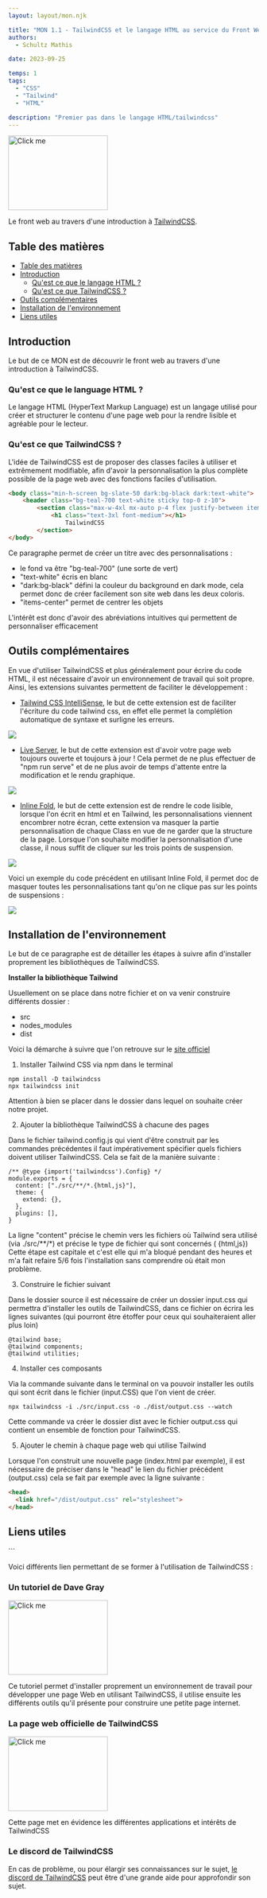 ```yaml
---
layout: layout/mon.njk

title: "MON 1.1 - TailwindCSS et le langage HTML au service du Front Web"
authors:
  - Schultz Mathis

date: 2023-09-25

temps: 1
tags:
  - "CSS"
  - "Tailwind"
  - "HTML"

description: "Premier pas dans le langage HTML/tailwindcss"
---
```


<a href="https://tailwindcss.com/" target="_blank">
        <img src="logo_tailwindcss.png" rounded-full alt="Click me" width="200" height="150">
    </a>

Le front web au travers d'une introduction à [TailwindCSS](https://tailwindcss.com/).

<h2 id="toc"> Table des matières </h2>

- [Table des matières](#toc)
- [Introduction](#h1)
  - [Qu'est ce que le langage HTML ?](#h1-1)
  - [Qu'est ce que TailwindCSS ?](#h1-2)
- [Outils complémentaires](#h2)
- [Installation de l'environnement](#h3)
- [Liens utiles](#liens)

<h2 id="h1"> Introduction </h2>

Le but de ce MON est de découvrir le front web au travers d'une introduction à TailwindCSS.

<h3 id="h1-1"> Qu'est ce que le language HTML ? </h3>

Le langage HTML (HyperText Markup Language) est un langage utilisé pour créer et structurer le contenu d'une page web pour la rendre lisible et agréable pour le lecteur.

<h3 id="h1-2"> Qu'est ce que TailwindCSS ? </h3>

L'idée de TailwindCSS est de proposer des classes faciles à utiliser et extrêmement modifiable, afin d'avoir la personnalisation la plus complète possible de la page web avec des fonctions faciles d'utilisation.

```html
<body class="min-h-screen bg-slate-50 dark:bg-black dark:text-white">
    <header class="bg-teal-700 text-white sticky top-0 z-10">
        <section class="max-w-4xl mx-auto p-4 flex justify-between items-center">
            <h1 class="text-3xl font-medium"></h1>
                TailwindCSS
        </section>
</body>
```

Ce paragraphe permet de créer un titre avec des personnalisations :

- le fond va être "bg-teal-700" (une sorte de vert)
- "text-white" écris en blanc
- "dark:bg-black" défini la couleur du background en dark mode, cela permet donc de créer facilement son site web dans les deux coloris.
- "items-center" permet de centrer les objets

L'intérêt est donc d'avoir des abréviations intuitives qui permettent de personnaliser efficacement

<h2 id="h2"> Outils complémentaires </h2>

En vue d'utiliser TailwindCSS et plus généralement pour écrire du code HTML, il est nécessaire d'avoir un environnement de travail qui soit propre. Ainsi, les extensions suivantes permettent de faciliter le développement :

- [Tailwind CSS IntelliSense](https://code.visualstudio.com/docs/editor/intellisense), le but de cette extension est de faciliter l'écriture du code tailwind css, en effet elle permet la complétion automatique de syntaxe et surligne les erreurs.

<img src="tailwind.png">

- [Live Server](https://marketplace.visualstudio.com/items?itemName=ritwickdey.LiveServer), le but de cette extension est d'avoir votre page web toujours ouverte et toujours à jour ! Cela permet de ne plus effectuer de "npm run serve" et de ne plus avoir de temps d'attente entre la modification et le rendu graphique.

<img src="live_server.png">

- [Inline Fold](https://marketplace.visualstudio.com/items?itemName=moalamri.inline-fold), le but de cette extension est de rendre le code lisible, lorsque l'on écrit en html et en Tailwind, les personnalisations viennent encombrer notre écran, cette extension va masquer la partie personnalisation de chaque Class en vue de ne garder que la structure de la page. Lorsque l'on souhaite modifier la personnalisation d'une classe, il nous suffit de cliquer sur les trois points de suspension.

<img src="Inline_fold.png">

Voici un exemple du code précédent en utilisant Inline Fold, il permet doc de masquer toutes les personnalisations tant qu'on ne clique pas sur les points de suspensions :

<img src="inline_exemple.png">

<h2 id="h3"> Installation de l'environnement </h2>

Le but de ce paragraphe est de détailler les étapes à suivre afin d'installer proprement les bibliothèques de TailwindCSS.

**Installer la bibliothèque Tailwind**

Usuellement on se place dans notre fichier et on va venir construire différents dossier :
- src
- nodes_modules
- dist

Voici la démarche à suivre que l'on retrouve sur le [site officiel](https://tailwindcss.com/docs/installation)

1. Installer Tailwind CSS via npm dans le terminal

```
npm install -D tailwindcss
npx tailwindcss init
```

Attention à bien se placer dans le dossier dans lequel on souhaite créer notre projet.

2. Ajouter la bibliothèque TailwindCSS à chacune des pages

Dans le fichier tailwind.config.js qui vient d'être construit par les commandes précédentes il faut impérativement spécifier quels fichiers doivent utiliser TailwindCSS. Cela se fait de la manière suivante :

```
/** @type {import('tailwindcss').Config} */
module.exports = {
  content: ["./src/**/*.{html,js}"],
  theme: {
    extend: {},
  },
  plugins: [],
}
```
La ligne "content" précise le chemin vers les fichiers où Tailwind sera utilisé (via ./src/**/*) et précise le type de fichier qui sont concernés ( {html,js})
Cette étape est capitale et c'est elle qui m'a bloqué pendant des heures et m'a fait refaire 5/6 fois l'installation sans comprendre où était mon problème.

3. Construire le fichier suivant

Dans le dossier source il est nécessaire de créer un dossier input.css qui permettra d'installer les outils de TailwindCSS, dans ce fichier on écrira les lignes suivantes (qui pourront être étoffer pour ceux qui souhaiteraient aller plus loin)

```
@tailwind base;
@tailwind components;
@tailwind utilities;
```

4. Installer ces composants

Via la commande suivante dans le terminal on va pouvoir installer les outils qui sont écrit dans le fichier (input.CSS) que l'on vient de créer.

```
npx tailwindcss -i ./src/input.css -o ./dist/output.css --watch
```

Cette commande va créer le dossier dist avec le fichier output.css qui contient un ensemble de fonction pour TailwindCSS.

5. Ajouter le chemin à chaque page web qui utilise Tailwind

Lorsque l'on construit une nouvelle page (index.html par exemple), il est nécessaire de préciser dans le "head" le lien du fichier précédent (output.css) cela se fait par exemple avec la ligne suivante :

```html
<head>
  <link href="/dist/output.css" rel="stylesheet">
</head>
```
<h2 id="liens"> Liens utiles </h2>
```

Voici différents lien permettant de se former à l'utilisation de TailwindCSS :

### Un tutoriel de Dave Gray

<a href="//www.youtube.com/watch?v=lCxcTsOHrjo" target="_blank">
        <img src="video.png" rounded-full alt="Click me" width="200" height="150">
    </a>

Ce tutoriel permet d'installer proprement un environnement de travail pour développer une page Web en utilisant TailwindCSS, il utilise ensuite les différents outils qu'il présente pour construire une petite page internet.

### La page web officielle de TailwindCSS

<a href="https://tailwindcss.com/" target="_blank">
        <img src="logo_tailwindcss.png" rounded-full alt="Click me" width="200" height="150">
    </a>

Cette page met en évidence les différentes applications et intérêts de TailwindCSS

### Le discord de TailwindCSS

En cas de problème, ou pour élargir ses connaissances sur le sujet, [le discord de TailwindCSS](https://discord.gg/7NF8GNe) peut être d'une grande aide pour approfondir son sujet.
